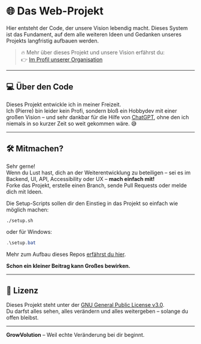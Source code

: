 # 🌐 Das Web-Projekt
Hier entsteht der Code, der unsere Vision lebendig macht.
Dieses System ist das Fundament, auf dem alle weiteren Ideen und Gedanken unseres Projekts langfristig aufbauen werden.

> 🔥 Mehr über dieses Projekt und unsere Vision erfährst du:  
> 👉 [Im Profil unserer Organisation](https://github.com/GrowVolution/)

---

## 💻 Über den Code

Dieses Projekt entwickle ich in meiner Freizeit.  
Ich (Pierre) bin leider kein Profi, sondern bloß ein Hobbydev mit einer großen Vision – und sehr dankbar für die Hilfe von [ChatGPT](https://chat.openai.com), ohne den ich niemals in so kurzer Zeit so weit gekommen wäre. 😅

---

## 🛠️ Mitmachen?

Sehr gerne!  
Wenn du Lust hast, dich an der Weiterentwicklung zu beteiligen – sei es im Backend, UI, API, Accessibility oder UX – **mach einfach mit!**  
Forke das Projekt, erstelle einen Branch, sende Pull Requests oder melde dich mit Ideen.

Die Setup-Scripts sollen dir den Einstieg in das Projekt so einfach wie möglich machen:

```bash
./setup.sh
```
oder für Windows:

```powershell
.\setup.bat
```
Mehr zum Aufbau dieses Repos [erfährst du hier](STRUCTURE.md).

**Schon ein kleiner Beitrag kann Großes bewirken.**

---

## 📄 Lizenz

Dieses Projekt steht unter der [GNU General Public License v3.0](LICENSE).  
Du darfst alles sehen, alles verändern und alles weitergeben – solange du offen bleibst.

---

**GrowVolution** – Weil echte Veränderung bei dir beginnt.
